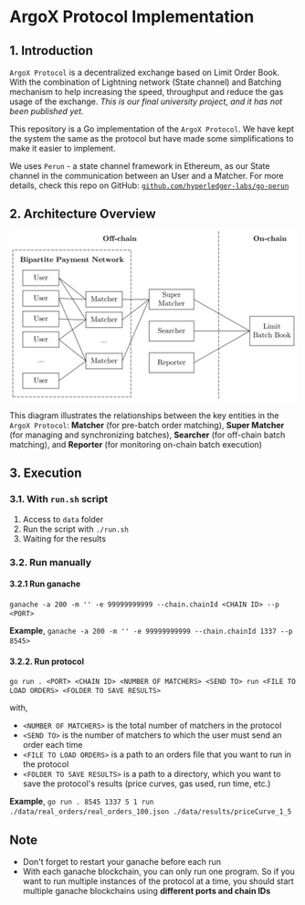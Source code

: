 # ArgoX Protocol Implementation
## 1. Introduction
`ArgoX Protocol` is a decentralized exchange based on Limit Order Book. With the combination of Lightning network (State channel) and Batching mechanism to help increasing the speed, throughput and reduce the gas usage of the exchange. *This is our final university project, and it has not been published yet.*

This repository is a Go implementation of the `ArgoX Protocol`. We have kept the system the same as the protocol but have made some simplifications to make it easier to implement.

We uses `Perun` - a state channel framework in Ethereum, as our State channel in the communication between an User and a Matcher. For more details, check this repo on GitHub: [`github.com/hyperledger-labs/go-perun`](https://github.com/hyperledger-labs/go-perun)

## 2. Architecture Overview
![Overview of the proposed hybrid exchange protocol architecture](./Architecture.png)

This diagram illustrates the relationships between the key entities in the `ArgoX Protocol`: **Matcher**
(for pre-batch order matching), **Super Matcher** (for managing and synchronizing batches), **Searcher** (for off-chain batch matching), and **Reporter** (for
monitoring on-chain batch execution)

## 3. Execution
### 3.1. With `run.sh` script
1. Access to `data` folder
2. Run the script with `./run.sh`
3. Waiting for the results

### 3.2. Run manually
#### 3.2.1 Run ganache 
```
ganache -a 200 -m '' -e 99999999999 --chain.chainId <CHAIN ID> --p <PORT>
```
<b>Example</b>, `ganache -a 200 -m '' -e 99999999999 --chain.chainId 1337 --p 8545>`


#### 3.2.2. Run protocol
```
go run . <PORT> <CHAIN ID> <NUMBER OF MATCHERS> <SEND TO> run <FILE TO LOAD ORDERS> <FOLDER TO SAVE RESULTS>
```
with, 
- `<NUMBER OF MATCHERS>` is the total number of matchers in the protocol
- `<SEND TO>` is the number of matchers to which the user must send an order each time
- `<FILE TO LOAD ORDERS>` is a path to an orders file that you want to run in the protocol
- `<FOLDER TO SAVE RESULTS>` is a path to a directory, which you want to save the protocol's results (price curves, gas used, run time, etc.)

<b>Example</b>, `go run . 8545 1337 5 1 run ./data/real_orders/real_orders_100.json ./data/results/priceCurve_1_5`

## Note
- Don't forget to restart your ganache before each run
- With each ganache blockchain, you can only run one program. So if you want to run multiple instances of the protocol at a time, you should start multiple ganache blockchains using **different ports and chain IDs**